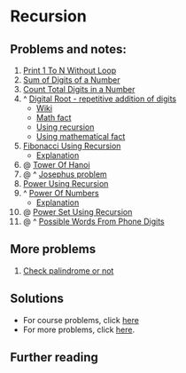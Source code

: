 # Recursion

## Problems and notes:
1. [Print 1 To N Without Loop](https://practice.geeksforgeeks.org/problems/print-1-to-n-without-using-loops/1)
2. [Sum of Digits of a Number](https://practice.geeksforgeeks.org/problems/sum-of-digits-of-a-number/1)
3. [Count Total Digits in a Number](https://practice.geeksforgeeks.org/problems/count-total-digits-in-a-number/1)
4. ^ [Digital Root - repetitive addition of digits](https://practice.geeksforgeeks.org/problems/digital-root/1)
    - [Wiki](https://en.wikipedia.org/wiki/Digital_root)
    - [Math fact](http://www.sjsu.edu/faculty/watkins/Digitsum0.htm)
    - [Using recursion]()
    - [Using mathematical fact](https://www.geeksforgeeks.org/digital-rootrepeated-digital-sum-given-integer/)
5. [Fibonacci Using Recursion](https://practice.geeksforgeeks.org/problems/fibonacci-using-recursion/1)
    - [Explanation](https://www.youtube.com/watch?v=zg-ddPbzcKM)
6. @ [Tower Of Hanoi](https://practice.geeksforgeeks.org/problems/tower-of-hanoi/1)
7. @ ^ [Josephus problem](https://practice.geeksforgeeks.org/problems/josephus-problem/1)
8. [Power Using Recursion](https://practice.geeksforgeeks.org/problems/power-using-recursion/1)
9. ^ [Power Of Numbers](https://practice.geeksforgeeks.org/problems/power-of-numbers/0)
    - [Explanation](https://www.geeksforgeeks.org/modular-exponentiation-recursive/)
10. @ [Power Set Using Recursion](https://practice.geeksforgeeks.org/problems/power-set-using-recursion/1)
11. @ ^ [Possible Words From Phone Digits](https://practice.geeksforgeeks.org/problems/possible-words-from-phone-digits/1)

## More problems
1. [Check palindrome or not](https://www.geeksforgeeks.org/recursive-function-check-string-palindrome/)

## Solutions
- For course problems, click [here](https://github.com/thecoducer/GeeksForGeeks_DSA_Course_Solutions/blob/master/Recursion)
- For more problems, click [here](https://github.com/thecoducer/GeeksForGeeks_DSA_Course_Solutions/tree/master/Recursion/More).

## Further reading
